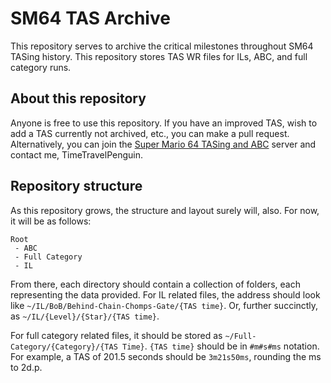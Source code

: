 # SM64 TAS Archive
This repository serves to archive the critical milestones throughout SM64 TASing history. This repository stores TAS WR files for ILs, ABC, and full category runs.

## About this repository
Anyone is free to use this repository. If you have an improved TAS, wish to add a TAS currently not archived, etc., you can make a pull request. Alternatively, you can join the [Super Mario 64 TASing and ABC](https://discord.gg/ECskvyF) server and contact me, TimeTravelPenguin.

## Repository structure
As this repository grows, the structure and layout surely will, also. For now, it will be as follows:
```
Root
 - ABC
 - Full Category
 - IL
```
From there, each directory should contain a collection of folders, each representing the data provided.
For IL related files, the address should look like `~/IL/BoB/Behind-Chain-Chomps-Gate/{TAS time}`.
Or, further succinctly, as `~/IL/{Level}/{Star}/{TAS time}`.

For full category related files, it should be stored as `~/Full-Category/{Category}/{TAS Time}`.
`{TAS time}` should be in `#m#s#ms` notation. For example, a TAS of 201.5 seconds should be `3m21s50ms`, rounding the ms to 2d.p.
